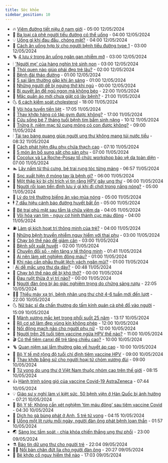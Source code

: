 ```yaml
---
title: Sức khỏe
sidebar_position: 10
---
```


<!-- vnexpress-suc-khoe:START -->
- 🔥 [Viêm đường tiết niệu ở nam giới](https://vnexpress.net/viem-duong-tiet-nieu-o-nam-gioi-4744468.html) - 05:00 12/05/2024
- 🥰 [Ba loại cà phê người tiểu đường có thể uống](https://vnexpress.net/ba-loai-ca-phe-nguoi-tieu-duong-co-the-uong-4744851.html) - 04:00 12/05/2024
- 💡 [Uống gì khi đau đầu, chóng mặt?](https://vnexpress.net/uong-gi-khi-dau-dau-chong-mat-4744748.html) - 04:00 12/05/2024
- 🤗 [Cách ăn uống hợp lý cho người bệnh tiểu đường type 1](https://vnexpress.net/cach-an-uong-hop-ly-cho-nguoi-benh-tieu-duong-type-1-4741106.html) - 03:00 12/05/2024
- 🪜 [4 lưu ý trong ăn uống ngăn gan nhiễm mỡ](https://vnexpress.net/4-luu-y-trong-an-uong-ngan-gan-nhiem-mo-4744946.html) - 03:00 12/05/2024
- 🕯 [&#39;Người mẹ&#39; của hàng nghìn trẻ sinh non](https://vnexpress.net/nguoi-me-cua-hang-nghin-tre-sinh-non-4744917.html) - 03:00 12/05/2024
- 🤭 [Thói quen nào giúp phái đẹp trẻ lâu?](https://vnexpress.net/thoi-quen-nao-giup-phai-dep-tre-lau-4744868.html) - 02:00 12/05/2024
- 👀 [Bệnh đái tháo đường](https://vnexpress.net/suc-khoe-cam-nang-cac-benh-dai-thao-duong-4743858.html) - 01:00 12/05/2024
- 🌋 [5 sai lầm thường gặp khi ăn sáng](https://vnexpress.net/5-sai-lam-thuong-gap-khi-an-sang-4744837.html) - 01:00 12/05/2024
- 🫶 [Những người dễ bị ngưng thở khi ngủ](https://vnexpress.net/nhung-nguoi-de-bi-ngung-tho-khi-ngu-4744785.html) - 00:00 12/05/2024
- 🦆 [Bí quyết ăn để ngủ ngon mà không béo](https://vnexpress.net/bi-quyet-an-de-ngu-ngon-ma-khong-beo-4744080.html) - 22:00 11/05/2024
- 🚀 [Mặc quần áo mới chưa giặt có lây bệnh?](https://vnexpress.net/mac-quan-ao-moi-chua-giat-co-lay-benh-4744885.html) - 21:00 11/05/2024
- 🌜 [6 cách kiểm soát cholesterol](https://vnexpress.net/6-cach-kiem-soat-cholesterol-4744831.html) - 18:00 11/05/2024
- 🧰 [Vôi hóa tuyến tiền liệt](https://vnexpress.net/voi-hoa-tuyen-tien-liet-4744455.html) - 17:05 11/05/2024
- 💫 [Thay khớp háng có tập gym được không?](https://vnexpress.net/thay-khop-hang-co-tap-gym-duoc-khong-4744883.html) - 17:00 11/05/2024
- 🌝 [Cứu sống bé 7 tháng tuổi bệnh tim bẩm sinh nặng](https://vnexpress.net/cuu-song-be-7-thang-tuoi-benh-tim-bam-sinh-nang-4744923.html) - 10:12 11/05/2024
- 🗽 [Trứng ít, niêm mạc tử cung mỏng có con được không?](https://vnexpress.net/trung-it-niem-mac-tu-cung-mong-co-con-duoc-khong-4744881.html) - 09:00 11/05/2024
- 🕯 [Tái tạo bàng quang giúp người ung thư không mang túi nước tiểu](https://vnexpress.net/tai-tao-bang-quang-giup-nguoi-ung-thu-khong-mang-tui-nuoc-tieu-4744863.html) - 08:32 11/05/2024
- 🦅 [Cách phát hiện đậu phụ chứa thạch cao](https://vnexpress.net/cach-phat-hien-dau-phu-chua-thach-cao-4742776.html) - 07:10 11/05/2024
- 🦆 [5 món ăn bổ sung sắt cho sản phụ](https://vnexpress.net/5-mon-an-bo-sung-sat-cho-san-phu-4744805.html) - 07:00 11/05/2024
- 🎊 [Cocolux và La Roche-Posay tổ chức workshop bảo vệ da toàn diện](https://vnexpress.net/cocolux-va-la-roche-posay-to-chuc-workshop-bao-ve-da-toan-dien-4744551.html) - 07:00 11/05/2024
- 🏊 [Lây nấm từ thú cưng, bé trai rụng tóc từng mảng](https://vnexpress.net/lay-nam-tu-thu-cung-be-trai-rung-toc-tung-mang-4743409.html) - 06:57 11/05/2024
- 📝 [Sọc xuất hiện ở móng tay là bệnh gì?](https://vnexpress.net/soc-xuat-hien-o-mong-tay-la-benh-gi-4744780.html) - 06:00 11/05/2024
- 💯 [Một thập kỷ bị chỉ trích vì tin rằng HPV gây ung thư](https://vnexpress.net/mot-thap-ky-bi-chi-trich-vi-tin-rang-hpv-gay-ung-thu-4744611.html) - 06:00 11/05/2024
- 🌊 [Người rối loạn tiền đình lưu ý gì khi đi chơi trong nắng nóng?](https://vnexpress.net/nguoi-roi-loan-tien-dinh-luu-y-gi-khi-di-choi-trong-nang-nong-4744798.html) - 05:00 11/05/2024
- 🚀 [Lý do trẻ thường biếng ăn vào mùa nóng](https://vnexpress.net/ly-do-tre-thuong-bieng-an-vao-mua-nong-4744736.html) - 05:00 11/05/2024
- 🕴 [7 dấu hiệu cảnh báo đường huyết bất ổn](https://vnexpress.net/7-dau-hieu-canh-bao-duong-huyet-bat-on-4744584.html) - 05:00 11/05/2024
- 🗽 [Bé trai phù mặt sau tắm lá chữa viêm da](https://vnexpress.net/be-trai-phu-mat-sau-tam-la-chua-viem-da-4744740.html) - 04:05 11/05/2024
- 🎡 [Vôi hóa van tim - nguy cơ hình thành cục máu đông](https://vnexpress.net/voi-hoa-van-tim-nguy-co-hinh-thanh-cuc-mau-dong-4744649.html) - 04:00 11/05/2024
- ⛽️ [Làm gì kích hoạt trí thông minh của trẻ?](https://vnexpress.net/lam-gi-kich-hoat-tri-thong-minh-cua-tre-4744756.html) - 04:00 11/05/2024
- 🦆 [Những bệnh truyền nhiễm nguy hiểm với thai phụ](https://vnexpress.net/nhung-benh-truyen-nhiem-nguy-hiem-voi-thai-phu-4744737.html) - 03:00 11/05/2024
- 🤩 [Chạy bộ thế nào để giảm cân](https://vnexpress.net/chay-bo-the-nao-de-giam-can-4744527.html) - 03:00 11/05/2024
- 🦒 [Bệnh sốt xuất huyết](https://vnexpress.net/suc-khoe-cam-nang-cac-benh-sot-xuat-huyet-4744226.html) - 02:00 11/05/2024
- 💫 [Chuyển đổi số - nền tảng y tế thông minh](https://vnexpress.net/chuyen-doi-so-nen-tang-y-te-thong-minh-4744661.html) - 01:41 11/05/2024
- 🐘 [Ai nên làm xét nghiệm đông máu?](https://vnexpress.net/ai-nen-lam-xet-nghiem-dong-mau-4744603.html) - 01:00 11/05/2024
- 🚀 [Khi nào cần phẫu thuật lệch vách ngăn mũi?](https://vnexpress.net/khi-nao-can-phau-thuat-lech-vach-ngan-mui-4744274.html) - 01:00 11/05/2024
- 🕯 [Ai dễ mắc ung thư dạ dày?](https://vnexpress.net/ai-de-mac-ung-thu-da-day-4744640.html) - 00:48 11/05/2024
- 🦏 [Chạy bộ thế nào dễ bị khó thở?](https://vnexpress.net/chay-bo-the-nao-de-bi-kho-tho-4744618.html) - 00:00 11/05/2024
- 🦄 [Đau ruột thừa ở vị trí nào?](https://vnexpress.net/dau-ruot-thua-o-vi-tri-nao-4744521.html) - 00:00 11/05/2024
- 🦒 [Người đàn ông bị ảo giác nghiêm trọng do chứng sảng rượu](https://vnexpress.net/nguoi-dan-ong-bi-ao-giac-nghiem-trong-do-chung-sang-ruou-4743996.html) - 22:05 10/05/2024
- 👨‍🏫 [Thiếu máy xạ trị, bệnh nhân ung thư chờ 4-6 tuần mới đến lượt](https://vnexpress.net/thieu-may-xa-tri-benh-nhan-ung-thu-cho-4-6-tuan-moi-den-luot-4744273.html) - 22:00 10/05/2024
- 🌜 [Nữ bác sĩ đa chấn thương do tấm kính quán cà phê đổ vào người](https://vnexpress.net/nu-bac-si-da-chan-thuong-do-tam-kinh-quan-ca-phe-do-vao-nguoi-4744664.html) - 15:09 10/05/2024
- 🚀 [Mảnh xương mắc kẹt trong phổi suốt 25 năm](https://vnexpress.net/manh-xuong-mac-ket-trong-phoi-suot-25-nam-4744471.html) - 13:17 10/05/2024
- 💃 [Rộ cơ sở làm đẹp vùng kín không phép](https://vnexpress.net/ro-co-so-lam-dep-vung-kin-khong-phep-4744441.html) - 12:00 10/05/2024
- 💯 [Nối động mạch não cho người phụ nữ](https://vnexpress.net/noi-dong-mach-nao-cho-nguoi-phu-nu-4744454.html) - 12:00 10/05/2024
- 🤔 [Người trên 26 tuổi tiêm vaccine ngừa HPV thế nào?](https://vnexpress.net/nguoi-tren-26-tuoi-tiem-vaccine-ngua-hpv-the-nao-4744622.html) - 11:00 10/05/2024
- 🎬 [Có thể tiêm canxi để trẻ tăng chiều cao?](https://vnexpress.net/co-the-tiem-canxi-de-tre-tang-chieu-cao-4744545.html) - 10:00 10/05/2024
- 🪜 [Quan niệm sai lầm thường gặp về huyết áp cao](https://vnexpress.net/quan-niem-sai-lam-thuong-gap-ve-huyet-ap-cao-4744320.html) - 10:00 10/05/2024
- 🦣 [Bộ Y tế mở rộng độ tuổi chỉ định tiêm vaccine HPV](https://vnexpress.net/bo-y-te-mo-rong-do-tuoi-chi-dinh-tiem-vaccine-hpv-4744564.html) - 09:00 10/05/2024
- 🧐 [Thay khớp bằng sứ cho người hoại tử chỏm xương đùi](https://vnexpress.net/thay-khop-bang-su-cho-nguoi-hoai-tu-chom-xuong-dui-4744524.html) - 09:00 10/05/2024
- 🤡 [Tử vong do ung thư ở Việt Nam thuộc nhóm cao trên thế giới](https://vnexpress.net/tu-vong-do-ung-thu-o-viet-nam-thuoc-nhom-cao-tren-the-gioi-4744459.html) - 08:15 10/05/2024
- 👍 [Hành trình sóng gió của vaccine Covid-19 AstraZeneca](https://vnexpress.net/hanh-trinh-song-gio-cua-vaccine-covid-19-astrazeneca-4744409.html) - 07:44 10/05/2024
- 💡 [Giáo sư y nghỉ làm vì kiệt sức, 50 bệnh viện ở Hàn Quốc bị ảnh hưởng](https://vnexpress.net/giao-su-y-nghi-lam-vi-kiet-suc-50-benh-vien-o-han-quoc-bi-anh-huong-4744429.html) - 07:21 10/05/2024
- 💯 [Bộ Y tế: Không cần xét nghiệm &#39;tìm máu đông&#39; sau tiêm vaccine Covid](https://vnexpress.net/bo-y-te-khong-can-xet-nghiem-tim-mau-dong-sau-tiem-vaccine-covid-4744353.html) - 04:30 10/05/2024
- 🧠 [Dịch ho gà bùng phát ở Anh, 5 trẻ tử vong](https://vnexpress.net/dich-ho-ga-bung-phat-o-anh-5-tre-tu-vong-4744392.html) - 04:15 10/05/2024
- 🎡 [Uống một lít rượu mỗi ngày, người đàn ông phát bệnh loạn thần](https://vnexpress.net/uong-mot-lit-ruou-moi-ngay-nguoi-dan-ong-phat-benh-loan-than-4743966.html) - 01:57 10/05/2024
- 🌏 [Sàng lọc tầm soát - chìa khóa chiến thắng ung thư phổi](https://vnexpress.net/sang-loc-tam-soat-chia-khoa-chien-thang-ung-thu-phoi-4743730.html) - 23:00 09/05/2024
- ⚗️ [Báo tin dữ ung thư cho người trẻ](https://vnexpress.net/bao-tin-du-ung-thu-cho-nguoi-tre-4741443.html) - 22:04 09/05/2024
- 👨‍🏫 [Nối bàn chân đứt lìa cho người đàn ông](https://vnexpress.net/noi-ban-chan-dut-lia-cho-nguoi-dan-ong-4743805.html) - 20:27 09/05/2024
- 🤖 [Bẻ khớp cổ nguy hiểm thế nào](https://vnexpress.net/be-khop-co-nguy-hiem-the-nao-4744026.html) - 17:03 09/05/2024<!-- vnexpress-suc-khoe:END -->
